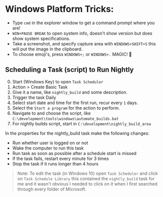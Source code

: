 # Windows Platform Tricks:

- Type `cmd` in the explorer window to get a command prompt where you are!
- `WIN+PAUSE BREAK` to open system info, doesn't show version but does show system specifications.
- Take a screenshot, and specify capture area with `WINDOWS+SHIFT+S` this will put the image in the clipboard.
- To choose emoji's, press `WINDOWS+;` or `WINDOWS+.` MAGIC! 🧙‍

## Scheduling a Task (script) to Run Nightly

0. Start (Windows Key) to open `Task Scheduler`
1. Action > Create Basic Task
2. Give it a name, like `nightly_build` and some description.
3. Trigger the task Daily
4. Select start date and time for the first run, recur every `1` days.
5. Select the `Start a program` for the action to perform.
6. Navigate to and choose the script, like `C:\development\tools\windows\automate_builds.bat`
7. For nightly builds script, start in `C:\development\nightly_build_area`

In the properties for the nightly_build task make the following changes:

* Run whether user is logged on or not
* Wake the computer to run this task
* Run task as soon as possible after a schedule start is missed
* If the task fails, restart every minute for 3 times
* Stop the task if it runs longer than 4 hours

> Note: To edit the task (in Windows 10) open `Task Scheduler` and click on `Task Schedule Library` this contained the `nightly_build` task for me and it wasn't obvious I needed to click on it when I first searched through every folder of Microsoft.
